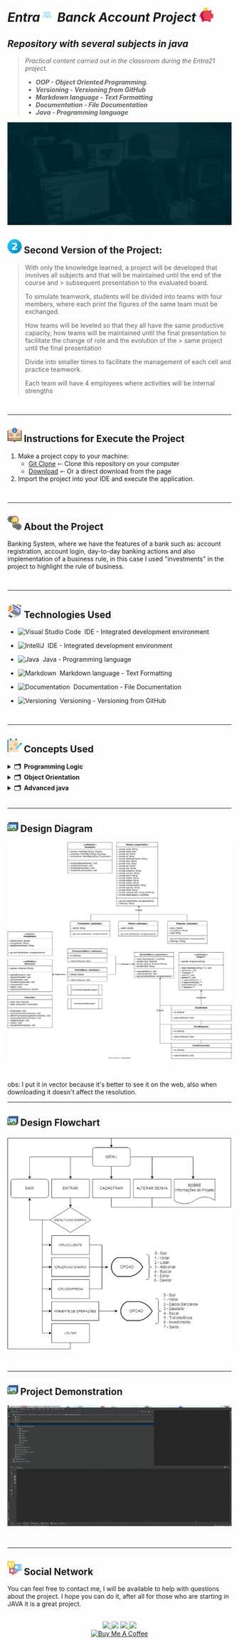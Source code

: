 # _Entra![](/Icons/entra21numero.png) Banck Account Project ![](/Icons/piggy-bank.png)_

## _Repository with several subjects in java_

> _Practical content carried out in the classroom during the Entra21 project._
>
> - **_OOP - Object Oriented Programming._**
> - **_Versioning - Versioning from GitHub_**
> - **_Markdown language - Text Formatting_**
> - **_Documentation - File Documentation_**
> - **_Java - Programming language_**

![Gif Entra21](https://raw.githubusercontent.com/seiler-emerson/Entra21_Logica_Java_2022/main/gif/entra21.gif)

## ![](./Icons/dois.png) Second Version of the Project:

>With only the knowledge learned, a project will be developed that involves all subjects and that will be maintained until the end of the course and > subsequent presentation to the evaluated board.
>
> To simulate teamwork, students will be divided into teams with four members, where each print the figures of the same team must be exchanged.
>
> How teams will be leveled so that they all have the same productive capacity, how teams will be maintained until the final presentation to facilitate the change of role and the evolution of the > same project until the final presentation
>
> Divide into smaller times to facilitate the management of each cell and practice teamwork.
>
> Each team will have 4 employees where activities will be internal strengths

<br>

---

## ![](./Icons/instrucoes.png) Instructions for Execute the Project

1. Make a project copy to your machine: 
    - [Git Clone](https://github.com/ArthurEstevan/redesenvolvimento-conta-bancaria-v2.0) ⇽ Clone this repository on your computer
    - [Download](https://github.com/ArthurEstevan/redesenvolvimento-conta-bancaria-v2.0/archive/refs/heads/master.zip) ⇽ Or a direct download from the page 
2. Import the project into your IDE and execute the application.

<br>

---

## ![](/Icons/icon_conceito.png) About the Project

Banking System, where we have the features of a bank such as: account registration, account login, day-to-day banking actions and also implementation of a business rule, in this case I used "investments" in the project to highlight the rule of business.

<br>

---

## ![](./Icons/conteudo-do-site.png) Technologies Used

- ![Visual Studio Code](https://img.shields.io/badge/Visual%20Studio%20Code-black?style=for-the-badge&logo=visual-studio-code&logoColor=007ACC)&nbsp; IDE - Integrated development environment 

- ![IntelliJ](https://img.shields.io/badge/IntelliJ%20IDEA-black?style=for-the-badge&logo=IntelliJ%20IDEA&logoColor=#000000)&nbsp; IDE - Integrated development environment 

- ![Java](https://img.shields.io/badge/Java-black?style=for-the-badge&logo=JavaScript&logoColor=#F7DF1E)&nbsp; Java - Programming language

- ![Markdown](https://img.shields.io/badge/Markdown-black?style=for-the-badge&logo=markdown&logoColor=#000000)&nbsp; Markdown language - Text Formatting

- ![Documentation](https://img.shields.io/badge/Documentation-black?style=for-the-badge&logo=academia&logoColor=#41454A)&nbsp; Documentation - File Documentation

- ![Versioning](https://img.shields.io/badge/Versioning-black?style=for-the-badge&logo=git&logoColor=#F05032)&nbsp; Versioning - Versioning from GitHub


<br>

---

## ![](./Icons/esboco.png) Concepts Used 

<details>	
  <summary><b>🗂️&nbsp; Programming Logic</b></summary>

1. Git
    - Repository
    - Documentation
    - README.md
    - Replit
2. Project Organization
    - Packages / sub-packages
    - Nomenclature
3. Basic Elements
    - variables
    - constants
    - comments
4. Decision Structures
    - if, else-if, else
    - switch
5. Repeat Loops
    - for
    - while
    - do-while
6. Modularization
    - methods with or without parameters and with or without returns
    - recursion
</details>

<details>	
  <summary><b>🗂️&nbsp; Object Orientation</b></summary>
  
1. Classes
    - class diagram
    - attributes
    - builders
    - encapsulation
    - specific methods
    - instantiate objects
2. Heritage
    - extends
    - create new constructors based on the super class
    - Polymorphism
        - Just take advantage of the methods
        - Do it completely specifically
        - overwrite for:
            - do it specifically
            - Take advantage of the behavior and make a complement
3. Polimorfismo
    - interfaces
</details>

<details>
   <summary><b>🗂️&nbsp; Advanced java</b></summary>

1. Classes wrapper
2. ENUM
3. Annotations
4. Collections
    - ArrayList
    - LinkedList
    - HashSet
    - HashMap
5. Lambda functions
6. Generics
7. Dates
8. Exceptions

</details>

<br>

---

## ![](/Icons/arquivos-de-imagem.png) Design Diagram

![image](/Assets/Diagrama.drawio.svg)

<br>

obs: I put it in vector because it's better to see it on the web, also when downloading it doesn't affect the resolution.

---

## ![](/Icons/arquivos-de-imagem.png) Design Flowchart

![image](/Assets/Fluxograma.jpg)

<br>

---

## ![](/Icons/arquivos-de-imagem.png) Project Demonstration

![gif](/Assets/conta-bancaria.gif)

<br>

---
## ![](/Icons/redes-sociais.png) Social Network

You can feel free to contact me, I will be available to help with questions about the project. I hope you can do it, after all for those who are starting in JAVA it is a great project.

<p align="center"> 
<br/>
<a href="https://twitter.com/ArthurEstevanV1"> <img width="50px" src="https://user-images.githubusercontent.com/43545812/144034996-602b144a-16e1-41cc-99e7-c6040b20dcaf.png"/> </a>
<a href="https://www.linkedin.com/in/arthur-estevan-vargas-189208223/"><img width="50px" src="https://user-images.githubusercontent.com/43545812/144035037-0f415fc7-9f96-4517-a370-ccc6e78a714b.png" / ></a>
<a href="https://www.instagram.com/arthur.estevan/"> <img width="50px" src="https://user-images.githubusercontent.com/43545812/144035088-0dfb165f-8fe0-4d13-896c-876c29d2b128.png" /> </a>
<a href="https://open.spotify.com/user/12175861551"> <img width="50px" src="https://user-images.githubusercontent.com/43545812/144035120-1ad5169b-91c7-4078-bef9-6a82c733f373.png" /> </a>
<br>
<a href="https://www.buymeacoffee.com/arthurestevan" target="_blank"><img src="https://cdn.buymeacoffee.com/buttons/v2/default-red.png" alt="Buy Me A Coffee" width="150" ></a>
</p>
